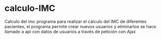 # calculo-IMC
Calculo del imc 
programa para realizar el calculo del IMC de diferentes pacientes, el programa permite crear nuevos usuarios y eliminarlos
se hace llamado a api con datos de usuarios a través de petición con Ajax
